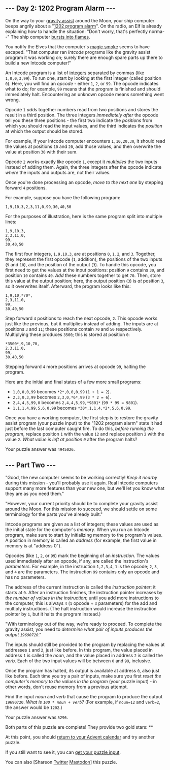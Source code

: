 
--- Day 2: 1202 Program Alarm ---
---------------------------------

On the way to your [gravity assist](https://en.wikipedia.org/wiki/Gravity_assist) around the Moon, your ship computer beeps angrily about a "[1202 program alarm](https://www.hq.nasa.gov/alsj/a11/a11.landing.html#1023832)". On the radio, an Elf is already explaining how to handle the situation: "Don't worry, that's perfectly norma--" The ship computer [bursts into flames](https://en.wikipedia.org/wiki/Halt_and_Catch_Fire).


You notify the Elves that the computer's [magic smoke](https://en.wikipedia.org/wiki/Magic_smoke) seems to have escaped. "That computer ran *Intcode* programs like the gravity assist program it was working on; surely there are enough spare parts up there to build a new Intcode computer!"


An Intcode program is a list of [integers](https://en.wikipedia.org/wiki/Integer) separated by commas (like `1,0,0,3,99`). To run one, start by looking at the first integer (called position `0`). Here, you will find an *opcode* - either `1`, `2`, or `99`. The opcode indicates what to do; for example, `99` means that the program is finished and should immediately halt. Encountering an unknown opcode means something went wrong.


Opcode `1` *adds* together numbers read from two positions and stores the result in a third position. The three integers *immediately after* the opcode tell you these three positions - the first two indicate the *positions* from which you should read the input values, and the third indicates the *position* at which the output should be stored.


For example, if your Intcode computer encounters `1,10,20,30`, it should read the values at positions `10` and `20`, add those values, and then overwrite the value at position `30` with their sum.


Opcode `2` works exactly like opcode `1`, except it *multiplies* the two inputs instead of adding them. Again, the three integers after the opcode indicate *where* the inputs and outputs are, not their values.


Once you're done processing an opcode, *move to the next one* by stepping forward `4` positions.


For example, suppose you have the following program:



```
1,9,10,3,2,3,11,0,99,30,40,50
```

For the purposes of illustration, here is the same program split into multiple lines:



```
1,9,10,3,
2,3,11,0,
99,
30,40,50

```

The first four integers, `1,9,10,3`, are at positions `0`, `1`, `2`, and `3`. Together, they represent the first opcode (`1`, addition), the positions of the two inputs (`9` and `10`), and the position of the output (`3`). To handle this opcode, you first need to get the values at the input positions: position `9` contains `30`, and position `10` contains `40`. *Add* these numbers together to get `70`. Then, store this value at the output position; here, the output position (`3`) is *at* position `3`, so it overwrites itself. Afterward, the program looks like this:



```
1,9,10,*70*,
2,3,11,0,
99,
30,40,50

```

Step forward `4` positions to reach the next opcode, `2`. This opcode works just like the previous, but it multiplies instead of adding. The inputs are at positions `3` and `11`; these positions contain `70` and `50` respectively. Multiplying these produces `3500`; this is stored at position `0`:



```
*3500*,9,10,70,
2,3,11,0,
99,
30,40,50

```

Stepping forward `4` more positions arrives at opcode `99`, halting the program.


Here are the initial and final states of a few more small programs:


* `1,0,0,0,99` becomes `*2*,0,0,0,99` (`1 + 1 = 2`).
* `2,3,0,3,99` becomes `2,3,0,*6*,99` (`3 * 2 = 6`).
* `2,4,4,5,99,0` becomes `2,4,4,5,99,*9801*` (`99 * 99 = 9801`).
* `1,1,1,4,99,5,6,0,99` becomes `*30*,1,1,4,*2*,5,6,0,99`.


Once you have a working computer, the first step is to restore the gravity assist program (your puzzle input) to the "1202 program alarm" state it had just before the last computer caught fire. To do this, *before running the program*, replace position `1` with the value `12` and replace position `2` with the value `2`. *What value is left at position `0`* after the program halts?



Your puzzle answer was `4945026`.

--- Part Two ---
----------------

"Good, the new computer seems to be working correctly! *Keep it nearby* during this mission - you'll probably use it again. Real Intcode computers support many more features than your new one, but we'll let you know what they are as you need them."


"However, your current priority should be to complete your gravity assist around the Moon. For this mission to succeed, we should settle on some terminology for the parts you've already built."


Intcode programs are given as a list of integers; these values are used as the initial state for the computer's *memory*. When you run an Intcode program, make sure to start by initializing memory to the program's values. A position in memory is called an *address* (for example, the first value in memory is at "address 0").


Opcodes (like `1`, `2`, or `99`) mark the beginning of an *instruction*. The values used immediately after an opcode, if any, are called the instruction's *parameters*. For example, in the instruction `1,2,3,4`, `1` is the opcode; `2`, `3`, and `4` are the parameters. The instruction `99` contains only an opcode and has no parameters.


The address of the current instruction is called the *instruction pointer*; it starts at `0`. After an instruction finishes, the instruction pointer increases by *the number of values in the instruction*; until you add more instructions to the computer, this is always `4` (`1` opcode + `3` parameters) for the add and multiply instructions. (The halt instruction would increase the instruction pointer by `1`, but it halts the program instead.)


"With terminology out of the way, we're ready to proceed. To complete the gravity assist, you need to *determine what pair of inputs produces the output `19690720`*."


The inputs should still be provided to the program by replacing the values at addresses `1` and `2`, just like before. In this program, the value placed in address `1` is called the *noun*, and the value placed in address `2` is called the *verb*. Each of the two input values will be between `0` and `99`, inclusive.


Once the program has halted, its output is available at address `0`, also just like before. Each time you try a pair of inputs, make sure you first *reset the computer's memory to the values in the program* (your puzzle input) - in other words, don't reuse memory from a previous attempt.


Find the input *noun* and *verb* that cause the program to produce the output `19690720`. *What is `100 * noun + verb`?* (For example, if `noun=12` and `verb=2`, the answer would be `1202`.)



Your puzzle answer was `5296`.

Both parts of this puzzle are complete! They provide two gold stars: \*\*


At this point, you should [return to your Advent calendar](/2019) and try another puzzle.


If you still want to see it, you can [get your puzzle input](2/input).


You can also [Shareon
 [Twitter](https://twitter.com/intent/tweet?text=I%27ve+completed+%221202+Program+Alarm%22+%2D+Day+2+%2D+Advent+of+Code+2019&url=https%3A%2F%2Fadventofcode%2Ecom%2F2019%2Fday%2F2&related=ericwastl&hashtags=AdventOfCode)
[Mastodon](javascript:void(0);)] this puzzle.


